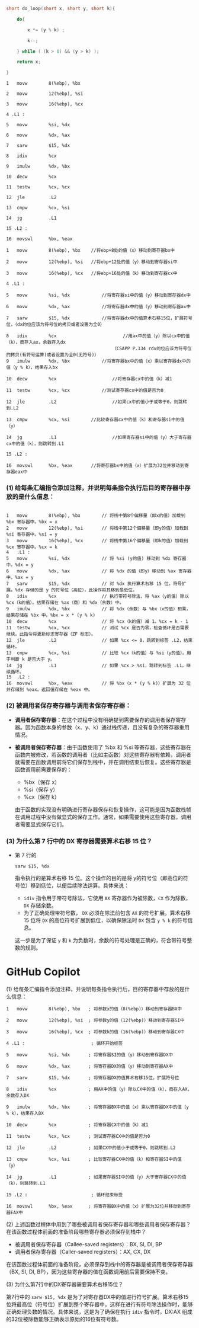 ```c
short do_loop(short x, short y, short k){

    do{

        x *= (y % k) ;

        k--;

    } while ( (k > 0) && (y > k) );

    return x;

}

```

```assembly
1   movw        8(%ebp), %bx

2   movw        12(%ebp), %si

3   movw        16(%ebp), %cx

4 .L1 :

5   movw        %si, %dx

6   movw        %dx, %ax

7   sarw        $15, %dx

8   idiv        %cx

9   imulw       %dx, %bx

10  decw        %cx

11  testw       %cx, %cx

12  jle         .L2

13  cmpw        %cx, %si

14  jg          .L1

15 .L2 :

16  movswl      %bx, %eax

```


```assembly
1   movw        8(%ebp), %bx    //将ebp+8处的值（x）移动到寄存器bx中

2   movw        12(%ebp), %si   //将ebp+12处的值（y）移动到寄存器si中

3   movw        16(%ebp), %cx   //将ebp+16处的值（k）移动到寄存器cx中

4 .L1 :

5   movw        %si, %dx            //将寄存器si中的值（y）移动到寄存器dx中

6   movw        %dx, %ax            //将寄存器dx中的值（y）移动到寄存器ax中

7   sarw        $15, %dx            //将寄存器dx中的值算术右移15位，扩展符号位，（dx的位应该为符号位的拷贝或者设置为全0）

8   idiv        %cx                         //用ax中的值（y）除以cx中的值（k），商存入ax，余数存入dx
                                        （CSAPP P.134 rdx的位应该为符号位的拷贝(有符号运算)或者设置为全0(无符号)）
9   imulw       %dx, %bx            //将寄存器bx中的值（x）乘以寄存器dx中的值（y % k），结果存入bx

10  decw        %cx                     //将寄存器cx中的值（k）减1

11  testw       %cx, %cx            //测试寄存器cx中的值是否为0

12  jle         .L2                     //如果cx中的值小于或等于0，则跳转到.L2

13  cmpw        %cx, %si        //比较寄存器cx中的值（k）和寄存器si中的值（y）

14  jg          .L1                     //如果寄存器si中的值（y）大于寄存器cx中的值（k），则跳转到.L1

15 .L2 :

16  movswl      %bx, %eax       //将寄存器bx中的值（x）扩展为32位并移动到寄存器eax中

```



### (1) 给每条汇编指令添加注释，并说明每条指令执行后目的寄存器中存放的是什么信息：

```

1   movw        8(%ebp), %bx        // 将栈中第8个偏移量（即x的值）加载到 %bx 寄存器中。%bx = x
2   movw        12(%ebp), %si       // 将栈中第12个偏移量（即y的值）加载到 %si 寄存器中。%si = y
3   movw        16(%ebp), %cx       // 将栈中第16个偏移量（即k的值）加载到 %cx 寄存器中。%cx = k
4   .L1 :
5   movw        %si, %dx            // 将 %si (y的值) 移动到 %dx 寄存器中。%dx = y
6   movw        %dx, %ax            // 将 %dx 的值（即y）移动到 %ax 寄存器中。%ax = y
7   sarw        $15, %dx            // 对 %dx 执行算术右移 15 位，符号扩展。%dx 存储的是 y 的符号位（高位），此操作将其移到最低位。
8   idiv        %cx                 // 执行带符号除法，将 %ax（y的值）除以 %cx（k的值）。结果存储在 %ax（商）和 %dx（余数）中。
9   imulw       %dx, %bx            // 将 %dx（余数）与 %bx（x的值）相乘，结果存储在 %bx 中。%bx = x * (y % k)
10  decw        %cx                 // 将 %cx（k的值）减 1。%cx = k - 1
11  testw       %cx, %cx            // 测试 %cx 是否为零，检查循环是否需要继续。此指令将更新标志寄存器（ZF 标志）。
12  jle         .L2                 // 如果 %cx <= 0，跳转到标签 .L2，结束循环。
13  cmpw        %cx, %si            // 比较 %cx（k的值）与 %si（y的值）。用于判断 k 是否大于 y。
14  jg          .L1                 // 如果 %cx > %si，跳转到标签 .L1，继续循环。
15  .L2 :
16  movswl      %bx, %eax           // 将 %bx（x * (y % k)）扩展为 32 位并存储到 %eax。返回值存储在 %eax 中。
```

### (2) 被调用者保存寄存器与调用者保存寄存器：

- **调用者保存寄存器**：在这个过程中没有明确提到需要保存的调用者保存寄存器。因为函数本身的参数（x、y、k）通过栈传递，且没有复杂的寄存器重用情况。

- **被调用者保存寄存器**：由于函数使用了 %bx 和 %si 等寄存器，这些寄存器在函数内被修改，若函数的调用者（比如主函数）对这些寄存器有依赖，调用者就需要在函数调用前将它们保存到栈中，并在调用结束后恢复。这些寄存器是函数调用前需要保存的：

  - %bx（保存 x）
  - %si（保存 y）
  - %cx（保存 k）

  由于函数的实现没有明确进行寄存器保存和恢复操作，这可能是因为函数栈帧在调用过程中没有做显式的保存工作。通常，如果需要使用这些寄存器，调用者需要显式保存它们。

### (3) 为什么第 7 行中的 DX 寄存器需要算术右移 15 位？

- 第 7 行的

  ```
  sarw $15, %dx
  ```

   指令执行的是算术右移 15 位。这个操作的目的是将 y的符号位（即高位的符号位）移到低位，以便后续除法运算。具体来说：

  - `idiv` 指令用于带符号除法，它使用 `AX` 寄存器作为被除数，`CX` 作为除数，`DX` 存储余数。
  - 为了正确处理带符号数， `DX` 必须在除法前包含 `AX` 的符号扩展。算术右移 15 位将 `DX` 的高位符号扩展到低位，以确保除法时 `DX` 包含 `y % k` 的符号信息。

  这一步是为了保证 `y` 和 `k` 为负数时，余数的符号处理是正确的，符合带符号整数的规则。


# GitHub Copilot

(1) 给每条汇编指令添加注释，并说明每条指令执行后，目的寄存器中存放的是什么信息：

```
1   movw        8(%ebp), %bx   ; 将参数x的值（8(%ebp)）移动到寄存器BX中

2   movw        12(%ebp), %si  ; 将参数y的值（12(%ebp)）移动到寄存器SI中

3   movw        16(%ebp), %cx  ; 将参数k的值（16(%ebp)）移动到寄存器CX中

4 .L1 :                         ; 循环开始标签

5   movw        %si, %dx       ; 将寄存器SI的值（y）移动到寄存器DX中

6   movw        %dx, %ax       ; 将寄存器DX的值（y）移动到寄存器AX中

7   sarw        $15, %dx       ; 将寄存器DX的值算术右移15位，扩展符号位

8   idiv        %cx            ; 用AX中的值（y）除以CX中的值（k），商存入AX，余数存入DX

9   imulw       %dx, %bx       ; 将寄存器BX中的值（x）乘以寄存器DX中的值（y % k），结果存入BX

10  decw        %cx            ; 将寄存器CX中的值（k）减1

11  testw       %cx, %cx       ; 测试寄存器CX中的值是否为0

12  jle         .L2            ; 如果CX中的值小于或等于0，则跳转到.L2

13  cmpw        %cx, %si       ; 比较寄存器CX中的值（k）和寄存器SI中的值（y）

14  jg          .L1            ; 如果寄存器SI中的值（y）大于寄存器CX中的值（k），则跳转到.L1

15 .L2 :                        ; 循环结束标签

16  movswl      %bx, %eax      ; 将寄存器BX中的值（x）扩展为32位并移动到寄存器EAX中

```



(2) 上述函数过程体中用到了哪些被调用者保存寄存器和哪些调用者保存寄存器？在该函数过程体前面的准备阶段哪些寄存器必须保存到栈中？

- 被调用者保存寄存器（Callee-saved registers）：BX, SI, DI, BP
- 调用者保存寄存器（Caller-saved registers）：AX, CX, DX

在该函数过程体前面的准备阶段，必须保存到栈中的寄存器是被调用者保存寄存器（BX, SI, DI, BP），因为这些寄存器的值在函数调用前后需要保持不变。

(3) 为什么第7行中的DX寄存器需要算术右移15位？

第7行中的 `sarw $15, %dx` 是为了对寄存器DX中的值进行符号扩展。算术右移15位将最高位（符号位）扩展到整个寄存器中，这样在进行有符号除法操作时，能够正确处理负数的情况。具体来说，这是为了确保在执行 `idiv` 指令时，DX:AX 组成的32位被除数能够正确表示原始的16位有符号数。